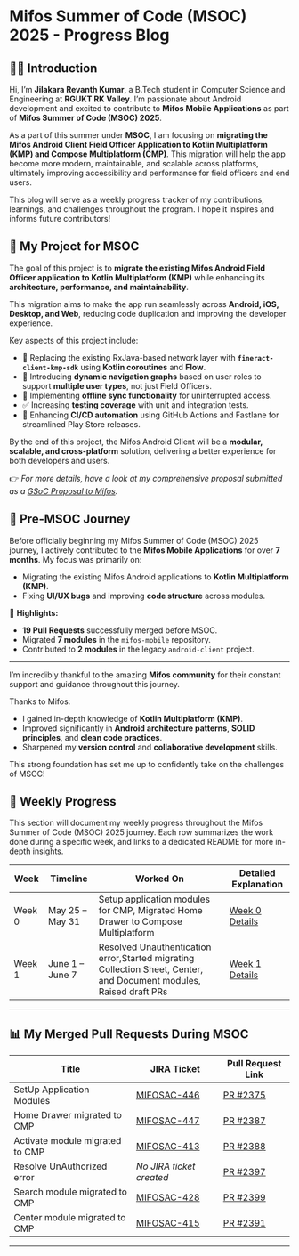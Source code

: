 # Mifos Summer of Code (MSOC) 2025 - Progress Blog

## 🧑‍💻 Introduction

Hi, I’m **Jilakara Revanth Kumar**, a B.Tech student in Computer Science and Engineering at **RGUKT RK Valley**. I’m passionate about Android development and excited to contribute to **Mifos Mobile Applications** as part of **Mifos Summer of Code (MSOC) 2025**.

As a part of this summer under **MSOC**, I am focusing on **migrating the Mifos Android Client Field Officer Application to Kotlin Multiplatform (KMP) and Compose Multiplatform (CMP)**. This migration will help the app become more modern, maintainable, and scalable across platforms, ultimately improving accessibility and performance for field officers and end users.

This blog will serve as a weekly progress tracker of my contributions, learnings, and challenges throughout the program. I hope it inspires and informs future contributors!

## 📱 My Project for MSOC

The goal of this project is to **migrate the existing Mifos Android Field Officer application to Kotlin Multiplatform (KMP)** while enhancing its **architecture, performance, and maintainability**.

This migration aims to make the app run seamlessly across **Android, iOS, Desktop, and Web**, reducing code duplication and improving the developer experience.

Key aspects of this project include:

- 🔁 Replacing the existing RxJava-based network layer with **`fineract-client-kmp-sdk`** using **Kotlin coroutines** and **Flow**.
- 📲 Introducing **dynamic navigation graphs** based on user roles to support **multiple user types**, not just Field Officers.
- 📡 Implementing **offline sync functionality** for uninterrupted access.
- ✅ Increasing **testing coverage** with unit and integration tests.
- 🚀 Enhancing **CI/CD automation** using GitHub Actions and Fastlane for streamlined Play Store releases.

By the end of this project, the Mifos Android Client will be a **modular, scalable, and cross-platform** solution, delivering a better experience for both developers and users.

👉 _For more details, have a look at my comprehensive proposal submitted as a [GSoC Proposal to Mifos](https://docs.google.com/document/d/1FNdjwGb5TuSHlhU9c36e7Gx1ERgx3xaPfkTysbKuhw8/edit?usp=sharing)._ 

## 🚀 Pre-MSOC Journey

Before officially beginning my Mifos Summer of Code (MSOC) 2025 journey, I actively contributed to the **Mifos Mobile Applications** for over **7 months**. My focus was primarily on:

- Migrating the existing Mifos Android applications to **Kotlin Multiplatform (KMP)**.
- Fixing **UI/UX bugs** and improving **code structure** across modules.

📌 **Highlights:**
- **19 Pull Requests** successfully merged before MSOC.
- Migrated **7 modules** in the `mifos-mobile` repository.
- Contributed to **2 modules** in the legacy `android-client` project.

---

I’m incredibly thankful to the amazing **Mifos community** for their constant support and guidance throughout this journey.

Thanks to Mifos:
- I gained in-depth knowledge of **Kotlin Multiplatform (KMP)**.
- Improved significantly in **Android architecture patterns**, **SOLID principles**, and **clean code practices**.
- Sharpened my **version control** and **collaborative development** skills.

This strong foundation has set me up to confidently take on the challenges of MSOC!


## 📅 Weekly Progress

This section will document my weekly progress throughout the Mifos Summer of Code (MSOC) 2025 journey. Each row summarizes the work done during a specific week, and links to a dedicated README for more in-depth insights.


| Week   | Timeline           | Worked On                                                                 | Detailed Explanation     |
|--------|--------------------|---------------------------------------------------------------------------|---------------------------|
| Week 0 | May 25 – May 31    | Setup application modules for CMP, Migrated Home Drawer to Compose Multiplatform | [Week 0 Details](./week0.md) |
| Week 1 | June 1 – June 7     | Resolved Unauthentication error,Started migrating Collection Sheet, Center, and Document modules, Raised draft PRs | [Week 1 Details](./week1.md) |

---

## 📊 My Merged Pull Requests During MSOC

| Title                            | JIRA Ticket                                  | Pull Request Link                                             |
|---------------------------------|----------------------------------------------|--------------------------------------------------------------|
| SetUp Application Modules        | [MIFOSAC-446](https://mifosforge.jira.com/browse/MIFOSAC-446) | [PR #2375](https://github.com/openMF/android-client/pull/2375) |
| Home Drawer migrated to CMP      | [MIFOSAC-447](https://mifosforge.jira.com/browse/MIFOSAC-447)                  | [PR #2387](https://github.com/openMF/android-client/pull/2387) |
| Activate module migrated to CMP  | [MIFOSAC-413](https://mifosforge.jira.com/browse/MIFOSAC-413) | [PR #2388](https://github.com/openMF/android-client/pull/2388) |
| Resolve UnAuthorized error       | *No JIRA ticket created*                      | [PR #2397](https://github.com/openMF/android-client/pull/2397) |
| Search module migrated to CMP           | [MIFOSAC-428](https://mifosforge.jira.com/browse/MIFOSAC-428) | [PR #2399](https://github.com/openMF/android-client/pull/2399) |
| Center module migrated to CMP           | [MIFOSAC-415](https://mifosforge.jira.com/browse/MIFOSAC-415) | [PR #2391](https://github.com/openMF/android-client/pull/2391) |



---


